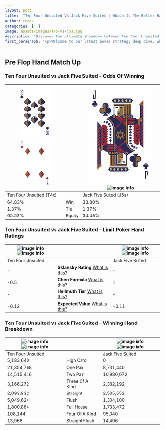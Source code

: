 ```yaml
---
layout: post
title:  "Ten Four Unsuited Vs Jack Five Suited | Which Is The Better Hand In Poker? A Complete Guide"
author: reece
categories: [  ]
image: assets/images/t4o-vs-j5s.jpg
description: "Discover the ultimate showdown between Ten Four Unsuited and Jack Five Suited in poker! Uncover the odds, strategies, and scenarios where one hand triumphs over the other. Get ready to up your poker game with this thrilling analysis."
first_paragraph: "<p>Welcome to our latest poker strategy deep dive, where we're pitting two distinct hands against each other in a high-stakes showdown: Ten Four Unsuited vs Jack Five Suited.</p><p>In the dynamic world of poker, every decision counts, and knowing which hand holds the upper hand is key to your success at the table.</p><p>In this article, we'll dissect these two hands, explore the scenarios where one dominates the other, and equip you with the knowledge to make strategic choices that can tip the odds in your favor.</p><p>Get ready to unravel the intriguing dynamics of these poker hands and elevate your game to new heights.</p>"
---
```




[comment]: # (sp0)

## Pre Flop Hand Match Up

<div class="table hand-ratings" markdown="1"> 



### Ten Four Unsuited vs Jack Five Suited - Odds Of Winning


    
| ![image info](assets/images/hand1/T.png) ![image info](assets/images/hand1/4o.png) |  | ![image info](assets/images/hand2/J.png) ![image info](assets/images/hand2/5s.png) |
| -------- | -------- | -------- |
| Ten Four Unsuited (T4o) |  | Jack Five Suited (J5s) |
| 64.83% | Win | 33.80% |
| 1.37% | Tie | 1.37% |
| 65.52% | Equity | 34.48% |




[comment]: # (sp1)



### Ten Four Unsuited vs Jack Five Suited - Limit Poker Hand Ratings


    
| ![image info](https://www.riverpairs.com/assets/images/hand1/T.png) ![image info](https://www.riverpairs.com/assets/images/hand1/4o.png) |  | ![image info](https://www.riverpairs.com/assets/images/hand2/J.png) ![image info](https://www.riverpairs.com/assets/images/hand2/5s.png) |
| -------- | -------- | -------- |
| Ten Four Unsuited |  | Jack Five Suited |
| - | **Sklansky Rating** [What is this?](/sklansky-rating-explained) | - |
| -0.5 | **Chen Formula** [What is this?](/chen-formula-explained) | 1 |
| - | **Hellmuth Tier** [What is this?](/Hellmuth-tier-explained) | - |
| -0.12 | **Expected Value** [What is this?](/expected-value-explained) | -0.11 |




[comment]: # (sp2)



### Ten Four Unsuited vs Jack Five Suited - Winning Hand Breakdown


    
| ![image info](https://www.riverpairs.com/assets/images/hand1/T.png) ![image info](https://www.riverpairs.com/assets/images/hand1/4o.png) |  | ![image info](https://www.riverpairs.com/assets/images/hand2/J.png) ![image info](https://www.riverpairs.com/assets/images/hand2/5s.png) |
| -------- | -------- | -------- |
| Ten Four Unsuited |  | Jack Five Suited |
| 5,183,640 | High Card | 0 |
| 21,354,768 | One Pair | 8,731,440 |
| 14,515,416 | Two Pair | 10,980,072 |
| 3,166,272 | Three Of A Kind | 2,382,192 |
| 2,093,832 | Straight | 2,535,552 |
| 5,049,624 | Flush | 1,304,100 |
| 1,800,864 | Full House | 1,733,472 |
| 108,144 | Four Of A Kind | 95,040 |
| 13,968 | Straight Flush | 14,496 |




[comment]: # (sp3)



</div>

[comment]: # (sp4)



[comment]: # (sp5)

